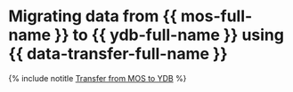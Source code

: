 # Migrating data from {{ mos-full-name }} to {{ ydb-full-name }} using {{ data-transfer-full-name }}

{% include notitle [Transfer from MOS to YDB](../../_tutorials/dataplatform/datatransfer/opensearch-to-ydb.md) %}
